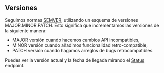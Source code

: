 ## Versiones

Seguimos normas [SEMVER](http://semver.org/), utilizando un esquema de versiones MAJOR.MINOR.PATCH. Esto significa que incrementamos las versiones de la siguiente manera:

  * MAJOR versión cuando hacemos cambios API incompatibles,
  * MINOR versión cuando añadimos funcionalidad retro-compatible,
  * PATCH versión cuando hagamos arreglos de bugs retrocompatibles.

Puedes ver la versión actual y la fecha de llegada mirando el [Status](https://api.dc01.gamelockerapp.com/status) endpoint.
